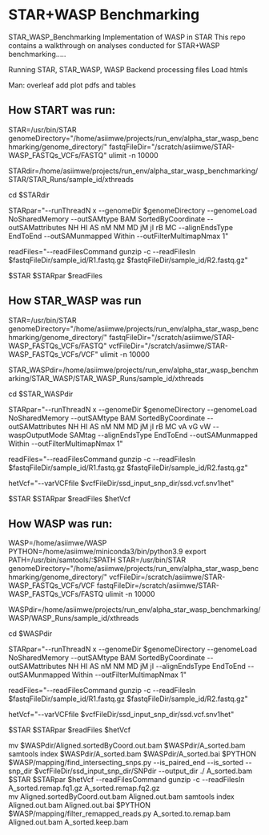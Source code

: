 # STAR+WASP Benchmarking
STAR_WASP_Benchmarking
Implementation of WASP in STAR
This repo contains a walkthrough on analyses conducted for STAR+WASP benchmarking.....

Running STAR, STAR_WASP, WASP
Backend processing files 
Load htmls 



Man: overleaf add plot pdfs and tables

## How START was run:
STAR=/usr/bin/STAR
genomeDirectory="/home/asiimwe/projects/run_env/alpha_star_wasp_benchmarking/genome_directory/"
fastqFileDir="/scratch/asiimwe/STAR-WASP_FASTQs_VCFs/FASTQ"
ulimit -n 10000

STARdir=/home/asiimwe/projects/run_env/alpha_star_wasp_benchmarking/STAR/STAR_Runs/sample_id/xthreads

cd $STARdir

STARpar="--runThreadN x --genomeDir $genomeDirectory --genomeLoad NoSharedMemory --outSAMtype BAM SortedByCoordinate --outSAMattributes NH HI AS nM NM MD jM jI rB MC  --alignEndsType EndToEnd --outSAMunmapped Within --outFilterMultimapNmax 1"

readFiles="--readFilesCommand gunzip -c --readFilesIn $fastqFileDir/sample_id/R1.fastq.gz  $fastqFileDir/sample_id/R2.fastq.gz"

$STAR $STARpar $readFiles


## How STAR_WASP was run
STAR=/usr/bin/STAR
genomeDirectory="/home/asiimwe/projects/run_env/alpha_star_wasp_benchmarking/genome_directory/"
fastqFileDir="/scratch/asiimwe/STAR-WASP_FASTQs_VCFs/FASTQ"
vcfFileDir="/scratch/asiimwe/STAR-WASP_FASTQs_VCFs/VCF"
ulimit -n 10000

STAR_WASPdir=/home/asiimwe/projects/run_env/alpha_star_wasp_benchmarking/STAR_WASP/STAR_WASP_Runs/sample_id/xthreads

cd $STAR_WASPdir

STARpar="--runThreadN x --genomeDir $genomeDirectory  --genomeLoad NoSharedMemory --outSAMtype BAM SortedByCoordinate --outSAMattributes NH HI AS nM NM MD jM jI rB MC vA vG vW --waspOutputMode SAMtag  --alignEndsType EndToEnd --outSAMunmapped Within --outFilterMultimapNmax 1"

readFiles="--readFilesCommand gunzip -c --readFilesIn $fastqFileDir/sample_id/R1.fastq.gz  $fastqFileDir/sample_id/R2.fastq.gz"

hetVcf="--varVCFfile $vcfFileDir/ssd_input_snp_dir/ssd.vcf.snv1het"


$STAR $STARpar $readFiles $hetVcf


## How WASP was run:

WASP=/home/asiimwe/WASP
PYTHON=/home/asiimwe/miniconda3/bin/python3.9
export PATH=/usr/bin/samtools/:$PATH
STAR=/usr/bin/STAR
genomeDirectory="/home/asiimwe/projects/run_env/alpha_star_wasp_benchmarking/genome_directory/"
vcfFileDir=/scratch/asiimwe/STAR-WASP_FASTQs_VCFs/VCF
fastqFileDir=/scratch/asiimwe/STAR-WASP_FASTQs_VCFs/FASTQ
ulimit -n 10000 

WASPdir=/home/asiimwe/projects/run_env/alpha_star_wasp_benchmarking/WASP/WASP_Runs/sample_id/xthreads

cd $WASPdir

STARpar="--runThreadN x --genomeDir $genomeDirectory --genomeLoad NoSharedMemory --outSAMtype BAM SortedByCoordinate --outSAMattributes NH HI AS nM NM MD jM jI  --alignEndsType EndToEnd --outSAMunmapped Within --outFilterMultimapNmax 1"

readFiles="--readFilesCommand gunzip -c --readFilesIn $fastqFileDir/sample_id/R1.fastq.gz  $fastqFileDir/sample_id/R2.fastq.gz"

hetVcf="--varVCFfile $vcfFileDir/ssd_input_snp_dir/ssd.vcf.snv1het" 

$STAR $STARpar $readFiles $hetVcf

mv $WASPdir/Aligned.sortedByCoord.out.bam $WASPdir/A_sorted.bam
samtools index $WASPdir/A_sorted.bam $WASPdir/A_sorted.bai
$PYTHON $WASP/mapping/find_intersecting_snps.py --is_paired_end --is_sorted --snp_dir $vcfFileDir/ssd_input_snp_dir/SNPdir --output_dir ./ A_sorted.bam 
$STAR $STARpar $hetVcf --readFilesCommand gunzip -c --readFilesIn  A_sorted.remap.fq1.gz A_sorted.remap.fq2.gz  
mv Aligned.sortedByCoord.out.bam Aligned.out.bam
samtools index Aligned.out.bam Aligned.out.bai
$PYTHON $WASP/mapping/filter_remapped_reads.py A_sorted.to.remap.bam  Aligned.out.bam A_sorted.keep.bam




